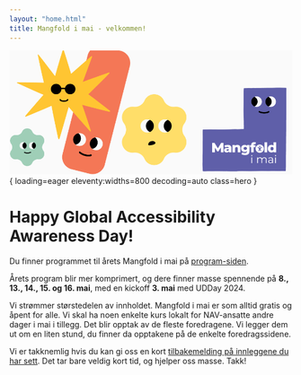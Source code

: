 ```yaml
---
layout: "home.html"
title: Mangfold i mai - velkommen!
---
```


![mim-figurer - blobs med forskjellige ansikter og farger](assets/images/mim-top4.png){ loading=eager eleventy:widths=800 decoding=auto class=hero }

# Happy Global Accessibility Awareness Day!

Du finner programmet til årets Mangfold i mai på [program-siden](program/). 

Årets program blir mer komprimert, og dere finner masse spennende på **8., 13., 14., 15. og 16. mai**, med en kickoff **3. mai** med UDDay 2024. 

Vi strømmer størstedelen av innholdet. Mangfold i mai er som alltid gratis og åpent for alle. Vi skal ha noen enkelte kurs lokalt for NAV-ansatte andre dager i mai i tillegg. Det blir opptak av de fleste foredragene. Vi legger dem ut om en liten stund, du finner da opptakene på de enkelte foredragssidene.

Vi er takknemlig hvis du kan gi oss en kort [tilbakemelding på innleggene du har sett](https://www.survey-xact.no/LinkCollector?key=6AC7T977UK3J). Det tar bare veldig kort tid, og hjelper oss masse. Takk!

<!--
## Gikk du glipp av noe i fjor? 
Fortvil ikke. For mange innlegg har vi lagt ut videoopptak. Se [fjorårets program](https://navikt.github.io/mangfold-i-mai/2023/program/).
-->
